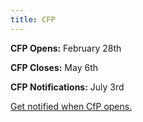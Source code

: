 ```yaml
---
title: CFP
---
```


**CFP Opens:** February 28th

**CFP Closes:** May 6th

**CFP Notifications:** July 3rd

[Get notified when CfP opens.](https://mailchi.mp/f5ff97451223/kcdlondon-subscribe)
